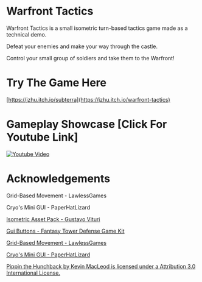 # Warfront Tactics
Warfront Tactics is a small isometric turn-based tactics game made as a technical demo.

Defeat your enemies and make your way through the castle.

Control your small group of soldiers and take them to the Warfront!

# Try The Game Here

[https://jzhu.itch.io/subterra](https://jzhu.itch.io/warfront-tactics)

# Gameplay Showcase [Click For Youtube Link]

[![Youtube Video](https://img.itch.zone/aW1nLzEyNDU1MTUyLnBuZw==/315x250%23c/z9uu2Y.png)](https://www.youtube.com/watch?v=hKKeacqhdwM)

# Acknowledgements

Grid-Based Movement - LawlessGames

Cryo's Mini GUI - PaperHatLizard

[Isometric Asset Pack - Gustavo Vituri](https://gvituri.itch.io/isometric-trpg)

[Gui Buttons - Fantasy Tower Defense Game Kit](https://free-game-assets.itch.io/fantasy-tower-defense-game-kit)

[Grid-Based Movement - LawlessGames](https://www.youtube.com/watch?v=riLtglHwoYw)

[Cryo's Mini GUI - PaperHatLizard](https://paperhatlizard.itch.io/cryos-mini-gui)

[Pippin the Hunchback by Kevin MacLeod is licensed under a Attribution 3.0 International License.](https://freemusicarchive.org/music/Kevin_MacLeod/Thatched_Villagers/Pippin_the_Hunchback/)
